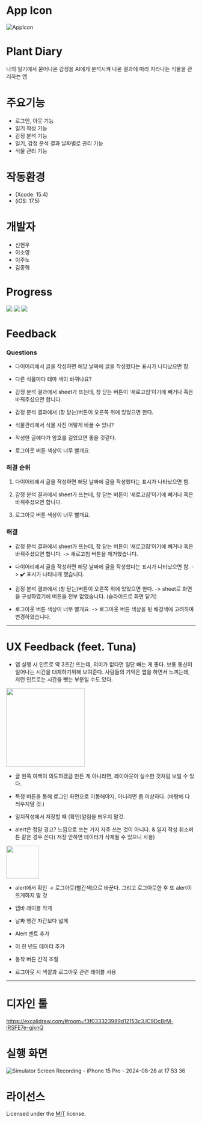 # App Icon
![AppIcon](https://github.com/user-attachments/assets/95e77acb-f7e4-4911-a524-0e90d8ebda3f)

# Plant Diary
나의 일기에서 묻어나온 감정을 AI에게 분석시켜 나온 결과에 따라 자라나는 식물을 관리하는 앱

# 주요기능
- 로그인, 아웃 기능
- 일기 작성 기능
- 감정 분석 기능
- 일기, 감정 분석 결과 날짜별로 관리 기능
- 식물 관리 기능

# 작동환경
- (Xcode: 15.4)
- (iOS: 17.5)

# 개발자
- 신현우
- 이소영
- 이주노
- 김종혁

# Progress
<img src = "https://github.com/user-attachments/assets/7c91b587-c10a-4281-b940-7ce89abd1037">

<img src = "https://github.com/user-attachments/assets/7be5f68d-ade2-41fc-a52f-72afba6348d2">

<img src = "https://github.com/user-attachments/assets/9531d0d5-012d-4c7f-bb51-717b424afcc6">

# Feedback
### Questions

- 다이어리에서 글을 작성하면 해당 날짜에 글을 작성했다는 표시가 나타났으면 함.

- 다른 식물마다 테마 색이 바뀌나요?

- 감정 분석 결과에서 sheet가 뜨는데, 창 닫는 버튼이 ‘새로고침’이기에 빼거나 혹은 바꿔주셨으면 합니다.

- 감정 분석 결과에서 (창 닫는)버튼이 오른쪽 위에 있었으면 한다.

- 식물관리에서 식물 사진 어떻게 바꿀 수 있나?

- 작성한 글에다가 암호를 걸었으면 좋을 것같다.

- 로그아웃 버튼 색상이 너무 빨개요.


### 해결 순위

1. 다이어리에서 글을 작성하면 해당 날짜에 글을 작성했다는 표시가 나타났으면 함.

2. 감정 분석 결과에서 sheet가 뜨는데, 창 닫는 버튼이 ‘새로고침’이기에 빼거나 혹은 바꿔주셨으면 합니다. 

3. 로그아웃 버튼 색상이 너무 빨개요.


### 해결

- 감정 분석 결과에서 sheet가 뜨는데, 창 닫는 버튼이 ‘새로고침’이기에 빼거나 혹은 바꿔주셨으면 합니다.
    -> 새로고침 버튼을 제거했습니다.
    
- 다이어리에서 글을 작성하면 해당 날짜에 글을 작성했다는 표시가 나타났으면 함.
    -> ✔️ 표시가 나타나게 했습니다. 

- 감정 분석 결과에서 (창 닫는)버튼이 오른쪽 위에 있었으면 한다.
    -> sheet로 화면을 구성하였기에 버튼을 전부 없앴습니다. (슬라이드로 화면 닫기)
    
- 로그아웃 버튼 색상이 너무 빨개요.
    -> 로그아웃 버튼 색상을 뒷 배경색에 고려하여 변경하였습니다.

<hr>

# UX Feedback (feet. Tuna)

- 앱 실행 시 인트로 약 3초간 뜨는데, 의미가 없다면 일단 빼는 게 좋다. 
  보통 통신이 일어나는 시간을 대체하기위해 보여준다. 
  사람들의 기억은 앱을 하면서 느끼는데, 저런 인트로는 시간을 뺏는 부분일 수도 있다.

<img width="209" src = "https://github.com/user-attachments/assets/cd9c4416-e00c-483c-be00-cb624828460c">

- 글 왼쪽 여백이 의도하겠금 만든 게 아니라면, 레이아웃이 실수한 것처럼 보일 수 있다.

- 특정 버튼을 통해 로그인 화면으로 이동해야지, 아니라면 좀 이상하다. (바탕에 다 씌우지말 것.)

- 일지작성에서 저장할 때 (확인)알림을 띄우지 말것.

- alert은 정말 경고? 느낌으로 쓰는 거지 자주 쓰는 것이 아니다. & 일지 작성 취소버튼 같은 경우 쓴다( 저장 안하면 데이터가 삭제될 수 있으니 사용)

<img width="87" src = "https://github.com/user-attachments/assets/aec60410-aeb9-44be-adeb-bdd4b999c322">

- alert에서 확인 → 로그아웃(빨간색)으로 바꾼다.
 그리고 로그아웃한 후 또 alert이 뜨게하지 말 것


- 탭바 레이블 작게
- 날짜 행간 자간보다 넓게
- Alert 멘트 추가
- 이 전 년도 데이터 추가
- 동작 버튼 간격 조절
- 로그아웃 시 색깔과 로그아웃 관련 레이블 사용 

<hr>

# 디자인 툴
https://excalidraw.com/#room=f3f033323989d12153c3,lC9DcBrM-lRSFE7e-gjknQ

# 실행 화면

![Simulator Screen Recording - iPhone 15 Pro - 2024-08-28 at 17 53 36](https://github.com/user-attachments/assets/cd089c94-aa48-410e-8c50-0eeb5eb94d5f)


# 라이선스
Licensed under the [MIT](LICENSE) license.
